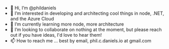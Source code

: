 - 👋 Hi, I’m @phildaniels
- 👀 I’m interested in developing and architecting cool things in node, .NET, and the Azure Cloud
- 🌱 I’m currently learning more node, more architecture
- 💞️ I’m looking to collaborate on nothing at the moment, but please reach out if you have ideas, I'd love to hear them!
- 📫 How to reach me ... best by email, phil.c.daniels.io at gmail.com

<!---
phildaniels/phildaniels is a ✨ special ✨ repository because its `README.md` (this file) appears on your GitHub profile.
You can click the Preview link to take a look at your changes.
--->
